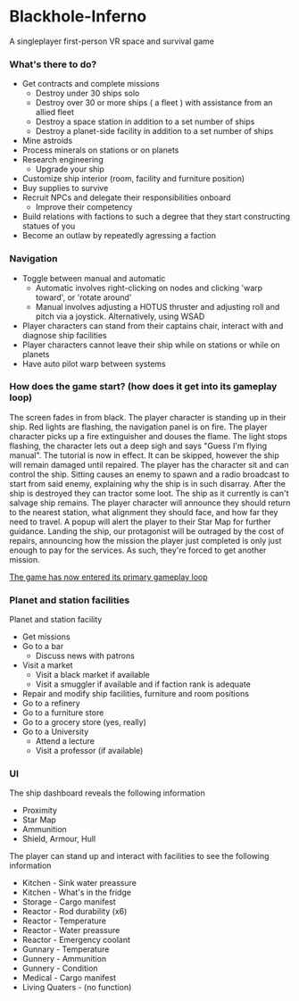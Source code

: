 # Blackhole-Inferno
A singleplayer first-person VR space and survival game

### What's there to do?

* Get contracts and complete missions
  * Destroy under 30 ships solo
  * Destroy over 30 or more ships ( a fleet ) with assistance from an allied fleet
  * Destroy a space station in addition to a set number of ships
  * Destroy a planet-side facility in addition to a set number of ships
* Mine astroids
* Process minerals on stations or on planets
* Research engineering
  * Upgrade your ship
* Customize ship interior (room, facility and furniture position) 
* Buy supplies to survive
* Recruit NPCs and delegate their responsibilities onboard
  * Improve their competency
* Build relations with factions to such a degree that they start constructing statues of you
* Become an outlaw by repeatedly agressing a faction

### Navigation

* Toggle between manual and automatic
  * Automatic involves right-clicking on nodes and clicking 'warp toward', or 'rotate around'
  * Manual involves adjusting a HOTUS thruster and adjusting roll and pitch via a joystick. Alternatively, using WSAD
* Player characters can stand from their captains chair, interact with and diagnose ship facilities
 * Player characters cannot leave their ship while on stations or while on planets
* Have auto pilot warp between systems 

### How does the game start? (how does it get into its gameplay loop)

The screen fades in from black. The player character is standing up in their ship. Red lights are flashing, the navigation panel is on fire. The player character picks up a fire extinguisher and douses the flame. The light stops flashing, the character lets out a deep sigh and says "Guess I'm flying manual". The tutorial is now in effect. It can be skipped, however the ship will remain damaged until repaired. The player has the character sit and can control the ship. Sitting causes an enemy to spawn and a radio broadcast to start from said enemy, explaining why the ship is in such disarray. After the ship is destroyed they can tractor some loot. The ship as it currently is can't salvage ship remains.
The player character will announce they should return to the nearest station, what alignment they should face, and how far they need to travel. A popup will alert the player to their Star Map for further guidance.
Landing the ship, our protagonist will be outraged by the cost of repairs, announcing how the mission the player just completed is only just enough to pay for the services. As such, they're forced to get another mission.

<ins>The game has now entered its primary gameplay loop</ins>

### Planet and station facilities

Planet and station facility 

* Get missions
* Go to a bar
  * Discuss news with patrons
* Visit a market
  * Visit a black market if available
  * Visit a smuggler if available and if faction rank is adequate
* Repair and modify ship facilities, furniture and room positions
* Go to a refinery
* Go to a furniture store
* Go to a grocery store (yes, really)
* Go to a University
  * Attend a lecture 
  * Visit a professor (if available)

### UI

The ship dashboard reveals the following information
* Proximity
* Star Map
* Ammunition
* Shield, Armour, Hull

The player can stand up and interact with facilities to see the following information
* Kitchen - Sink water preassure
* Kitchen - What's in the fridge
* Storage - Cargo manifest
* Reactor - Rod durability (x6)
* Reactor - Temperature
* Reactor - Water preassure
* Reactor - Emergency coolant
* Gunnary - Temperature
* Gunnery - Ammunition
* Gunnery - Condition
* Medical - Cargo manifest
* Living Quaters - (no function)
